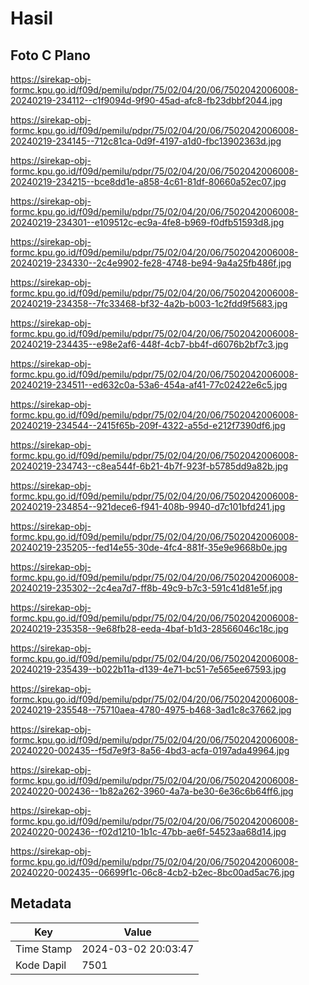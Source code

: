 # Hasil

## Foto C Plano

https://sirekap-obj-formc.kpu.go.id/f09d/pemilu/pdpr/75/02/04/20/06/7502042006008-20240219-234112--c1f9094d-9f90-45ad-afc8-fb23dbbf2044.jpg

https://sirekap-obj-formc.kpu.go.id/f09d/pemilu/pdpr/75/02/04/20/06/7502042006008-20240219-234145--712c81ca-0d9f-4197-a1d0-fbc13902363d.jpg

https://sirekap-obj-formc.kpu.go.id/f09d/pemilu/pdpr/75/02/04/20/06/7502042006008-20240219-234215--bce8dd1e-a858-4c61-81df-80660a52ec07.jpg

https://sirekap-obj-formc.kpu.go.id/f09d/pemilu/pdpr/75/02/04/20/06/7502042006008-20240219-234301--e109512c-ec9a-4fe8-b969-f0dfb51593d8.jpg

https://sirekap-obj-formc.kpu.go.id/f09d/pemilu/pdpr/75/02/04/20/06/7502042006008-20240219-234330--2c4e9902-fe28-4748-be94-9a4a25fb486f.jpg

https://sirekap-obj-formc.kpu.go.id/f09d/pemilu/pdpr/75/02/04/20/06/7502042006008-20240219-234358--7fc33468-bf32-4a2b-b003-1c2fdd9f5683.jpg

https://sirekap-obj-formc.kpu.go.id/f09d/pemilu/pdpr/75/02/04/20/06/7502042006008-20240219-234435--e98e2af6-448f-4cb7-bb4f-d6076b2bf7c3.jpg

https://sirekap-obj-formc.kpu.go.id/f09d/pemilu/pdpr/75/02/04/20/06/7502042006008-20240219-234511--ed632c0a-53a6-454a-af41-77c02422e6c5.jpg

https://sirekap-obj-formc.kpu.go.id/f09d/pemilu/pdpr/75/02/04/20/06/7502042006008-20240219-234544--2415f65b-209f-4322-a55d-e212f7390df6.jpg

https://sirekap-obj-formc.kpu.go.id/f09d/pemilu/pdpr/75/02/04/20/06/7502042006008-20240219-234743--c8ea544f-6b21-4b7f-923f-b5785dd9a82b.jpg

https://sirekap-obj-formc.kpu.go.id/f09d/pemilu/pdpr/75/02/04/20/06/7502042006008-20240219-234854--921dece6-f941-408b-9940-d7c101bfd241.jpg

https://sirekap-obj-formc.kpu.go.id/f09d/pemilu/pdpr/75/02/04/20/06/7502042006008-20240219-235205--fed14e55-30de-4fc4-881f-35e9e9668b0e.jpg

https://sirekap-obj-formc.kpu.go.id/f09d/pemilu/pdpr/75/02/04/20/06/7502042006008-20240219-235302--2c4ea7d7-ff8b-49c9-b7c3-591c41d81e5f.jpg

https://sirekap-obj-formc.kpu.go.id/f09d/pemilu/pdpr/75/02/04/20/06/7502042006008-20240219-235358--9e68fb28-eeda-4baf-b1d3-28566046c18c.jpg

https://sirekap-obj-formc.kpu.go.id/f09d/pemilu/pdpr/75/02/04/20/06/7502042006008-20240219-235439--b022b11a-d139-4e71-bc51-7e565ee67593.jpg

https://sirekap-obj-formc.kpu.go.id/f09d/pemilu/pdpr/75/02/04/20/06/7502042006008-20240219-235548--75710aea-4780-4975-b468-3ad1c8c37662.jpg

https://sirekap-obj-formc.kpu.go.id/f09d/pemilu/pdpr/75/02/04/20/06/7502042006008-20240220-002435--f5d7e9f3-8a56-4bd3-acfa-0197ada49964.jpg

https://sirekap-obj-formc.kpu.go.id/f09d/pemilu/pdpr/75/02/04/20/06/7502042006008-20240220-002436--1b82a262-3960-4a7a-be30-6e36c6b64ff6.jpg

https://sirekap-obj-formc.kpu.go.id/f09d/pemilu/pdpr/75/02/04/20/06/7502042006008-20240220-002436--f02d1210-1b1c-47bb-ae6f-54523aa68d14.jpg

https://sirekap-obj-formc.kpu.go.id/f09d/pemilu/pdpr/75/02/04/20/06/7502042006008-20240220-002435--06699f1c-06c8-4cb2-b2ec-8bc00ad5ac76.jpg


## Metadata

| Key        | Value               |
| ---------- | ------------------- |
| Time Stamp | 2024-03-02 20:03:47 |
| Kode Dapil | 7501                |



